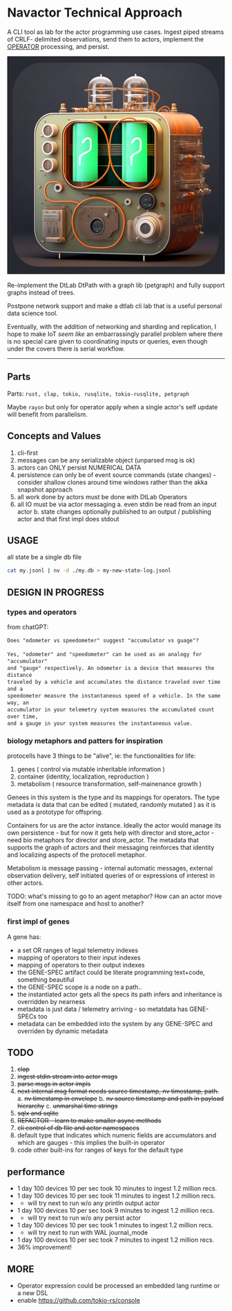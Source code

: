 Navactor Technical Approach
====================

A CLI tool as lab for the actor programming use cases.  Ingest piped streams of
CRLF- delimited observations, send them to actors, implement the [OPERATOR](https://github.com/DTLaboratory/dtlab-scala-alligator#operator-api) 
processing, and persist.

![Fun Mutation of DtLab Graphic](images/dtlab-mutant-4.png)

Re-implement the DtLab DtPath with a graph lib (petgraph) and fully support graphs instead of trees.

Postpone network support and make a dtlab cli lab that is a useful personal
data science tool.

Eventually, with the addition of networking and sharding and replication, I hope
to make IoT *seem like* an embarrassingly parallel problem where there is no
special care given to coordinating inputs or queries, even though under
the covers there is serial workflow.

----------

Parts
----------

Parts: `rust, clap, tokio, rusqlite, tokio-rusqlite, petgraph`

Maybe `rayon` but only for operator apply when a single actor's self update
will benefit from parallelism.

Concepts and Values
---------------

1. cli-first
2. messages can be any serializable object (unparsed msg is ok)
3. actors can ONLY persist NUMERICAL DATA
3. persistence can only be of event source commands (state changes) - consider shallow clones around time windows rather than the akka snapshot approach
4. all work done by actors must be done with DtLab Operators
5. all IO must be via actor messaging
  a. even stdin be read from an input actor
  b. state changes optionally published to an output / publishing actor and that first impl does stdout

USAGE
---------------

all state be a single db file

```bash
cat my.jsonl | nv -d ./my.db > my-new-state-log.jsonl
```

DESIGN IN PROGRESS
--------

### types and operators

from chatGPT:

```
Does "odometer vs speedometer" suggest "accumulator vs guage"?

Yes, "odometer" and "speedometer" can be used as an analogy for "accumulator"
and "gauge" respectively. An odometer is a device that measures the distance
traveled by a vehicle and accumulates the distance traveled over time and a
speedometer measure the instantaneous speed of a vehicle. In the same way, an
accumulator in your telemetry system measures the accumulated count over time,
and a gauge in your system measures the instantaneous value.
```

### biology metaphors and patters for inspiration

protocells have 3 things to be "alive", ie: the functionalities for life:

1. genes ( control via mutable inheritable information )
2. container (identity, localization, reproduction )
3. metabolism ( resource transformation, self-mainenance growth )

Genees in this system is the type and its mappings for operators.  The type
metadata is data that can be edited ( mutated, randomly mutated ) as it is
used as a prototype for offspring.

Containers for us are the actor instance.  Ideally the actor would manage its
own persistence - but for now it gets help with director and store_actor - need
bio metaphors for director and store_actor.  The metadata that supports the
graph of actors and their messaging reinforces that identity and localizing
aspects of the protocell metaphor.

Metabolism is message passing - internal automatic messages, external observation
delivery, self initiated queries of or expressions of interest in other actors.

TODO: what's missing to go to an agent metaphor?  How can an actor move itself
from one namespace and host to another?

### first impl of genes

A gene has:
* a set OR ranges of legal telemetry indexes
* mapping of operators to their input indexes
* mapping of operators to their output indexes
* the GENE-SPEC artifact could be literate programming text+code, something beautiful
* the GENE-SPEC scope is a node on a path.. 
* the instantiated actor gets all the specs its path infers and inheritance is overridden by nearness
* metadata is just data / telemetry arriving - so metatdata has GENE-SPECs too
* metadata can be embedded into the system by any GENE-SPEC and overriden by dynamic metadata

TODO
--------

1. ~~clap~~
2. ~~ingest stdin stream into actor msgs~~
3. ~~parse msgs in actor impls~~
4. ~~next internal msg format needs source timestamp, nv timestamp, path.~~
  a. ~~nv timestamp in envelope~~
  b. ~~nv source timestamp and path in payload hierarchy~~
  c. ~~unmarshal time strings~~
5. ~~sqlx and sqlite~~
6. ~~REFACTOR - learn to make smaller async methods~~
7. ~~cli control of db file and actor namespaces~~
8. default type that indicates which numeric fields are accumulators and which are gauges - this implies the built-in operator
9. code other built-ins for ranges of keys for the default type

performance 
------------

* 1 day 100 devices 10 per sec took 10 minutes to ingest 1.2 million recs.
* 1 day 100 devices 10 per sec took 11 minutes to ingest 1.2 million recs.
* - will try next to run w/o any println output actor
* 1 day 100 devices 10 per sec took 9 minutes to ingest 1.2 million recs.
* - will try next to run w/o any persist actor
* 1 day 100 devices 10 per sec took 1 minutes to ingest 1.2 million recs.
* - will try next to run with WAL journal_mode
* 1 day 100 devices 10 per sec took 7 minutes to ingest 1.2 million recs.
* 36% improvement!


MORE
---------

* Operator expression could be processed an embedded lang runtime or a new DSL
* enable https://github.com/tokio-rs/console

